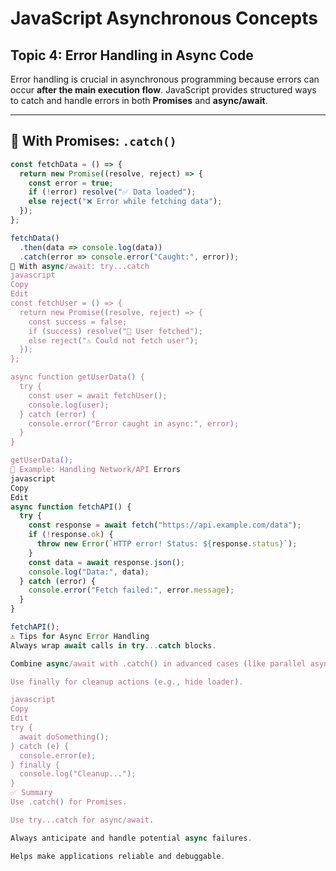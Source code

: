 # JavaScript Asynchronous Concepts  
## Topic 4: Error Handling in Async Code

Error handling is crucial in asynchronous programming because errors can occur **after the main execution flow**. JavaScript provides structured ways to catch and handle errors in both **Promises** and **async/await**.

---

## 🔹 With Promises: `.catch()`

```javascript
const fetchData = () => {
  return new Promise((resolve, reject) => {
    const error = true;
    if (!error) resolve("✅ Data loaded");
    else reject("❌ Error while fetching data");
  });
};

fetchData()
  .then(data => console.log(data))
  .catch(error => console.error("Caught:", error));
🔹 With async/await: try...catch
javascript
Copy
Edit
const fetchUser = () => {
  return new Promise((resolve, reject) => {
    const success = false;
    if (success) resolve("👤 User fetched");
    else reject("⚠️ Could not fetch user");
  });
};

async function getUserData() {
  try {
    const user = await fetchUser();
    console.log(user);
  } catch (error) {
    console.error("Error caught in async:", error);
  }
}

getUserData();
🔧 Example: Handling Network/API Errors
javascript
Copy
Edit
async function fetchAPI() {
  try {
    const response = await fetch("https://api.example.com/data");
    if (!response.ok) {
      throw new Error(`HTTP error! Status: ${response.status}`);
    }
    const data = await response.json();
    console.log("Data:", data);
  } catch (error) {
    console.error("Fetch failed:", error.message);
  }
}

fetchAPI();
⚠️ Tips for Async Error Handling
Always wrap await calls in try...catch blocks.

Combine async/await with .catch() in advanced cases (like parallel async ops).

Use finally for cleanup actions (e.g., hide loader).

javascript
Copy
Edit
try {
  await doSomething();
} catch (e) {
  console.error(e);
} finally {
  console.log("Cleanup...");
}
✅ Summary
Use .catch() for Promises.

Use try...catch for async/await.

Always anticipate and handle potential async failures.

Helps make applications reliable and debuggable.

